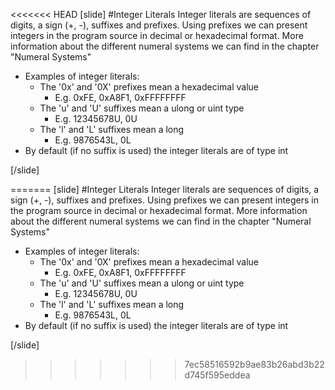 <<<<<<< HEAD
[slide]
#Integer Literals
Integer literals are sequences of digits, a sign (+, -), suffixes and prefixes. Using prefixes we can present integers in the program source in decimal or hexadecimal format. More information about the different numeral systems we can find in the chapter "Numeral Systems"
- Examples of integer literals:
    - The '0x' and '0X' prefixes mean a hexadecimal value
        - E.g. 0xFE, 0xA8F1, 0xFFFFFFFF
    - The 'u' and 'U' suffixes mean a ulong or uint type
        - E.g. 12345678U, 0U
    - The 'l' and 'L' suffixes mean a long
        - E.g. 9876543L, 0L
- By default (if no suffix is used) the integer literals are of type int

[/slide]

=======
[slide]
#Integer Literals
Integer literals are sequences of digits, a sign (+, -), suffixes and prefixes. Using prefixes we can present integers in the program source in decimal or hexadecimal format. More information about the different numeral systems we can find in the chapter "Numeral Systems"
- Examples of integer literals:
    - The '0x' and '0X' prefixes mean a hexadecimal value
        - E.g. 0xFE, 0xA8F1, 0xFFFFFFFF
    - The 'u' and 'U' suffixes mean a ulong or uint type
        - E.g. 12345678U, 0U
    - The 'l' and 'L' suffixes mean a long
        - E.g. 9876543L, 0L
- By default (if no suffix is used) the integer literals are of type int

[/slide]

>>>>>>> 7ec58516592b9ae83b26abd3b22d745f595eddea
